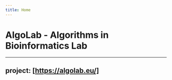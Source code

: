 ```yaml
---
title: Home
---
```


AlgoLab - Algorithms in Bioinformatics Lab
==========================================



--- 
project: [https://algolab.eu/]
---
